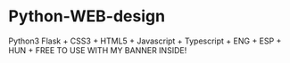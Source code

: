 # Python-WEB-design
Python3 Flask + CSS3 + HTML5 + Javascript + Typescript + ENG + ESP + HUN + FREE TO USE WITH MY BANNER INSIDE!
